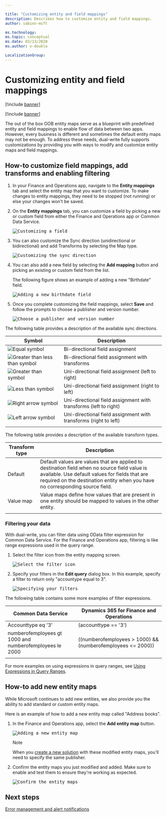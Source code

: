 ```yaml
---

title: "Customizing entity and field mappings"
description: Describes how to customize entity and field mappings.
author: sabinn-msft

ms.technology: 
ms.topic: conceptual
ms.date: 03/13/2020
ms.author: v-douklo

LocalizationGroup: 
---
```


# Customizing entity and field mappings

[!include [banner](../../includes/banner.md)]

[!include [banner](../../includes/preview-banner.md)]

The out of the box OOB entity maps serve as a blueprint with predefined entity and field mappings to enable flow of data between two apps. However, every business is different and sometimes the default entity maps may not be enough. To address these needs, dual-write fully supports customizations by providing you with ways to modify and customize entity maps and field mappings.

## How-to customize field mappings, add transforms and enabling filtering

1. In your Finance and Operations app, navigate to the **Entity mappings** tab and select the entity map that you want to customize. To make changes to entity mappings, they need to be stopped (not running) or else your changes won't be saved.

2. On the **Entity mappings** tab, you can customize a field by picking a new or custom field from either the Finance and Operations app or Common Data Service.

    <kbd>![Customizing a field](media/customize-a-field.png)

3. You can also customize the Sync direction (unidirectional or bidirectional) and add Transforms by selecting the Map type.

    <kbd>![Customizing the sync direction](media/customize-sync-direction.png)

4. You can also add a new field by selecting the **Add mapping** button and picking an existing or custom field from the list. 

    The following figure shows an example of adding a new "Birthdate" field.

    <kbd>![Adding a new birthdate field](media/add-new-field.png)  

5. Once you complete customizing the field mappings, select **Save** and follow the prompts to choose a publisher and version number.

    <kbd>![Choose a publisher and version number](media/choose-publisher-version.png)

The following table provides a description of the available sync directions. 

|Symbol |Description |
| --- | --- |
|![Equal symbol](media/equal-symbol.png) |Bi-directional field assignment |
|![Greater than less than symbol](media/greater-less-symbol.png) |Bi-directional field assignment with transforms |
|![Greater than symbol](media/greater-than-symbol.png) |Uni-directional field assignment (left to right) |
|![Less than symbol](media/less-than-symbol.png) |Uni-directional field assignment (right to left) |
|![Right arrow symbol](media/right-arrow-symbol.png) |Uni-directional field assignment with transforms (left to right) |
|![Left arrow symbol](media/left-arrow-symbol.png) |Uni-directional field assignment with transforms (right to left) |
| | |

The following table provides a description of the available transform types.

|Transform type |Description |
| --- | --- |
|Default |Default values are values that are applied to destination field when no source field value is available. Use default values for fields that are required on the destination entity when you have no corresponding source field. |
|Value map |Value maps define how values that are present in one entity should be mapped to values in the other entity. | 
| | |

### Filtering your data

With dual-write, you can filter data using OData filter expression for Common Data Service. For the Finance and Operations app, filtering is like range expressions used in the query range.

1. Select the filter icon from the entity mapping screen.

    <kbd>![Select the filter icon](media/select-filter-icon.png)

2. Specify your filters in the **Edit query** dialog box. In this example, specify a filter to return only "accountype equal to 3".

    <kbd>![Specifying your filters](media/specify-filters.png)

The following table contains some more examples of filter expressions.

|Common Data Service |Dynamics 365 for Finance and Operations |
| --- | --- |
|Accounttype eq '3' |(accounttype == '3') |
|numberofemployees gt 1000 and <br/>numberofemployees le 2000 |((numberofemployees > 1000) &&<br/> (numberofemployees <= 2000)) |
| | |

For more examples on using expressions in query ranges, see [Using Expressions in Query Ranges](https://docs.microsoft.com/dynamicsax-2012/developer/using-expressions-in-query-ranges).

## How-to add new entity maps

While Microsoft continues to add new entities, we also provide you the ability to add standard or custom entity maps.

Here is an example of how to add a new entity map called "Address books".

1. In the Finance and Operations app, select the **Add entity map** button.

    <kbd>![Adding a new entity map](media/add-new-entity-map.png)

    >[!Note]
    >When you [create a new solution](#create-a-new-dual-write-solution-and-add-your-components-customized-entity-maps) with these modified entity maps, you'll need to specify the same publisher.

2. Confirm the entity maps you just modified and added. Make sure to enable and test them to ensure they're working as expected.

    <kbd>![Confirm the entity maps](media/confirm-entity-maps.png)

## Next steps

[Error management and alert notifications](errors-and-alerts.md)

